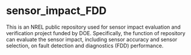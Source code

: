 # sensor_impact_FDD
This is an NREL public repository used for sensor impact evaluation and verification project funded by DOE. Specifically, the function of repository can evaluate the sensor impact, including sensor accuracy and sensor selection, on fault detection and diagnostics (FDD) performance.  

